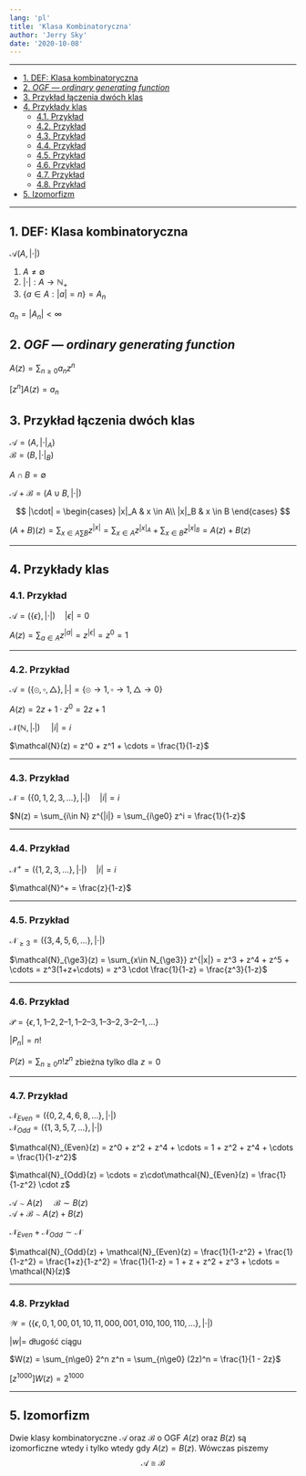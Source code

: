```yaml
---
lang: 'pl'
title: 'Klasa Kombinatoryczna'
author: 'Jerry Sky'
date: '2020-10-08'
---
```


---

- [1. DEF: Klasa kombinatoryczna](#1-def-klasa-kombinatoryczna)
- [2. *OGF — ordinary generating function*](#2-ogf--ordinary-generating-function)
- [3. Przykład łączenia dwóch klas](#3-przykład-łączenia-dwóch-klas)
- [4. Przykłady klas](#4-przykłady-klas)
    - [4.1. Przykład](#41-przykład)
    - [4.2. Przykład](#42-przykład)
    - [4.3. Przykład](#43-przykład)
    - [4.4. Przykład](#44-przykład)
    - [4.5. Przykład](#45-przykład)
    - [4.6. Przykład](#46-przykład)
    - [4.7. Przykład](#47-przykład)
    - [4.8. Przykład](#48-przykład)
- [5. Izomorfizm](#5-izomorfizm)

---

## 1. DEF: Klasa kombinatoryczna

$\mathcal{A}(A, |\cdot|)$

1. $A \neq \emptyset$
2. $|\cdot|: A \to \mathbb{N}_+$
3. $\{a \in A: |a| = n\} = A_n$

$a_n = |A_n| < \infty$

## 2. *OGF — ordinary generating function*

$A(z) = \sum_{n\ge0} a_n z^n$

$[z^n]A(z) = a_n$

## 3. Przykład łączenia dwóch klas

$\mathcal{A} = (A,|\cdot|_A)$\
$\mathcal{B} = (B,|\cdot|_B)$

$A\cap B = \emptyset$

$\mathcal{A} + \mathcal{B} = (A\cup B, |\cdot|)$

$$
|\cdot| =
\begin{cases}
    |x|_A & x \in A\\
    |x|_B & x \in B
\end{cases}
$$

$(A+B)(z) = \sum_{x \in A\sum B} z^{|x|} = \sum_{x\in A} z^{|x|_A} + \sum_{x \in B} z^{|x|_B} = A(z) + B(z)$

---

## 4. Przykłady klas

### 4.1. Przykład

$\mathcal{A} = (\{\epsilon\}, |\cdot|) \quad |\epsilon| = 0$

$A(z) = \sum_{a\in A} z^{|a|} = z^{|\epsilon|} = z^0 = 1$

---

### 4.2. Przykład

$\mathcal{A} = (\{\circledcirc, \square, \triangle\}, |\cdot| = \{ \circledcirc \to 1, \square \to 1, \triangle \to 0 \}$

$A(z) = 2z + 1 \cdot z^0 = 2z + 1$

$\mathcal{N}(\mathbb{N}, |\cdot|) ~~~~~ |i| = i$

$\mathcal{N}(z) = z^0 + z^1 + \cdots = \frac{1}{1-z}$

---

### 4.3. Przykład

$\mathcal{N} = (\{0,1,2,3,\dots\}, |\cdot|) \quad |i| = i$

$N(z) = \sum_{i\in N} z^{|i|} = \sum_{i\ge0} z^i = \frac{1}{1-z}$

---

### 4.4. Przykład

$\mathcal{N}^+ = (\{1,2,3,\dots\}, |\cdot|) \quad |i| = i$

$\mathcal{N}^+ = \frac{z}{1-z}$

---

### 4.5. Przykład

$\mathcal{N}_{\ge3} = (\{ 3,4,5,6,\dots \}, |\cdot|)$

$\mathcal{N}_{\ge3}(z) = \sum_{x\in N_{\ge3}} z^{|x|} = z^3 + z^4 + z^5 + \cdots = z^3(1+z+\cdots) = z^3 \cdot \frac{1}{1-z} = \frac{z^3}{1-z}$

---

### 4.6. Przykład

$\mathcal{P} = \{\epsilon, 1, 1–2, 2–1, 1–2–3, 1–3–2,3–2–1,\dots\}$

$|P_n| = n!$

$P(z) = \sum_{n\ge 0} n! z^n$ zbieżna tylko dla $z = 0$

---

### 4.7. Przykład

$\mathcal{N}_{Even} = (\{0,2,4,6,8,\dots\}, |\cdot|)$\
$\mathcal{N}_{Odd} = (\{1,3,5,7,\dots\}, |\cdot|)$

$\mathcal{N}_{Even}(z) = z^0 + z^2 + z^4 + \cdots = 1 + z^2 + z^4 + \cdots = \frac{1}{1-z^2}$

$\mathcal{N}_{Odd}(z) = \cdots = z\cdot\mathcal{N}_{Even}(z) = \frac{1}{1-z^2} \cdot z$

$\mathcal{A} \sim A(z) ~~~~~ \mathcal{B} \sim B(z)$\
$\mathcal{A} + \mathcal{B} \sim A(z) + B(z)$

$\mathcal{N}_{Even} + \mathcal{N}_{Odd} \sim \mathcal{N}$

$\mathcal{N}_{Odd}(z) + \mathcal{N}_{Even}(z) = \frac{1}{1-z^2} + \frac{1}{1-z^2} = \frac{1+z}{1-z^2} = \frac{1}{1-z} = 1 + z + z^2 + z^3 + \cdots = \mathcal{N}(z)$

---

### 4.8. Przykład

$\mathcal{W} = (\{\epsilon, 0, 1, 00, 01, 10, 11, 000, 001, 010, 100, 110, \dots\}, |\cdot|)$

$|w| =$ długość ciągu

$W(z) = \sum_{n\ge0} 2^n z^n = \sum_{n\ge0} (2z)^n = \frac{1}{1 - 2z}$

$[z^{1000}]W(z) = 2^{1000}$

---

## 5. Izomorfizm

Dwie klasy kombinatoryczne $\mathcal{A}$ oraz $\mathcal{B}$ o OGF $A(z)$ oraz $B(z)$ są izomorficzne wtedy i tylko wtedy gdy $A(z) = B(z)$. Wówczas piszemy
$$
\mathcal{A} \cong \mathcal{B}
$$
